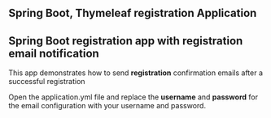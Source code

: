 ## Spring Boot, Thymeleaf registration Application
Spring Boot registration app with registration email notification
---

This app demonstrates how to send __registration__ confirmation emails 
after a successful registration

Open the application.yml file and replace the __username__ and __password__ for the email configuration with your username and password.

